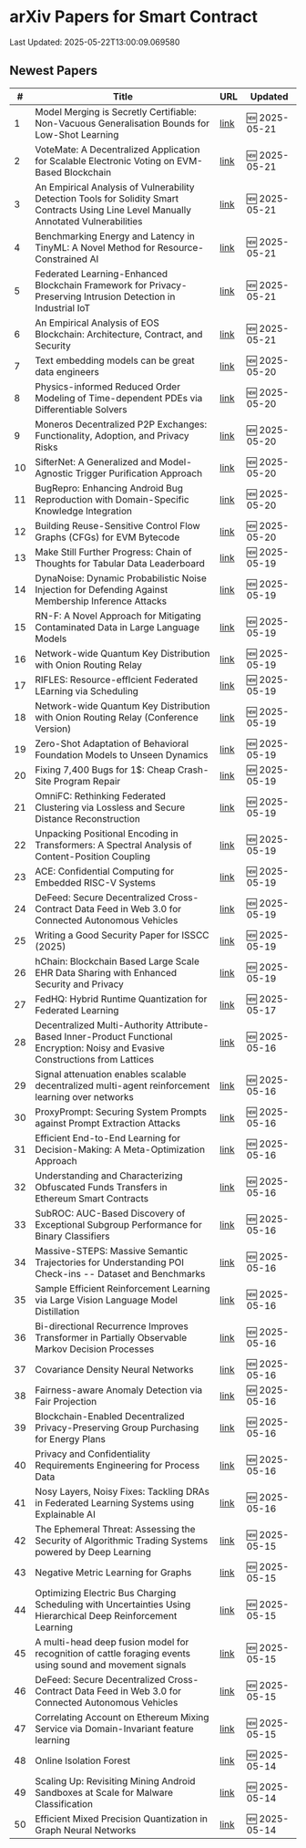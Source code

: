 # arXiv Papers for Smart Contract

Last Updated: 2025-05-22T13:00:09.069580

## Newest Papers

|\#|Title|URL|Updated|
|---|---|---|---|
|1|Model Merging is Secretly Certifiable: Non-Vacuous Generalisation Bounds for Low-Shot Learning|[link](http://arxiv.org/abs/2505.15798v1)|🆕 2025-05-21|
|2|VoteMate: A Decentralized Application for Scalable Electronic Voting on EVM-Based Blockchain|[link](http://arxiv.org/abs/2505.15797v1)|🆕 2025-05-21|
|3|An Empirical Analysis of Vulnerability Detection Tools for Solidity Smart Contracts Using Line Level Manually Annotated Vulnerabilities|[link](http://arxiv.org/abs/2505.15756v1)|🆕 2025-05-21|
|4|Benchmarking Energy and Latency in TinyML: A Novel Method for Resource-Constrained AI|[link](http://arxiv.org/abs/2505.15622v1)|🆕 2025-05-21|
|5|Federated Learning-Enhanced Blockchain Framework for Privacy-Preserving Intrusion Detection in Industrial IoT|[link](http://arxiv.org/abs/2505.15376v1)|🆕 2025-05-21|
|6|An Empirical Analysis of EOS Blockchain: Architecture, Contract, and Security|[link](http://arxiv.org/abs/2505.15051v1)|🆕 2025-05-21|
|7|Text embedding models can be great data engineers|[link](http://arxiv.org/abs/2505.14802v1)|🆕 2025-05-20|
|8|Physics-informed Reduced Order Modeling of Time-dependent PDEs via Differentiable Solvers|[link](http://arxiv.org/abs/2505.14595v1)|🆕 2025-05-20|
|9|Moneros Decentralized P2P Exchanges: Functionality, Adoption, and Privacy Risks|[link](http://arxiv.org/abs/2505.02392v3)|🆕 2025-05-20|
|10|SifterNet: A Generalized and Model-Agnostic Trigger Purification Approach|[link](http://arxiv.org/abs/2505.14531v1)|🆕 2025-05-20|
|11|BugRepro: Enhancing Android Bug Reproduction with Domain-Specific Knowledge Integration|[link](http://arxiv.org/abs/2505.14528v1)|🆕 2025-05-20|
|12|Building Reuse-Sensitive Control Flow Graphs (CFGs) for EVM Bytecode|[link](http://arxiv.org/abs/2505.14437v1)|🆕 2025-05-20|
|13|Make Still Further Progress: Chain of Thoughts for Tabular Data Leaderboard|[link](http://arxiv.org/abs/2505.13421v1)|🆕 2025-05-19|
|14|DynaNoise: Dynamic Probabilistic Noise Injection for Defending Against Membership Inference Attacks|[link](http://arxiv.org/abs/2505.13362v1)|🆕 2025-05-19|
|15|RN-F: A Novel Approach for Mitigating Contaminated Data in Large Language Models|[link](http://arxiv.org/abs/2505.13249v1)|🆕 2025-05-19|
|16|Network-wide Quantum Key Distribution with Onion Routing Relay|[link](http://arxiv.org/abs/2505.13239v1)|🆕 2025-05-19|
|17|RIFLES: Resource-effIcient Federated LEarning via Scheduling|[link](http://arxiv.org/abs/2505.13169v1)|🆕 2025-05-19|
|18|Network-wide Quantum Key Distribution with Onion Routing Relay (Conference Version)|[link](http://arxiv.org/abs/2505.13158v1)|🆕 2025-05-19|
|19|Zero-Shot Adaptation of Behavioral Foundation Models to Unseen Dynamics|[link](http://arxiv.org/abs/2505.13150v1)|🆕 2025-05-19|
|20|Fixing 7,400 Bugs for 1$: Cheap Crash-Site Program Repair|[link](http://arxiv.org/abs/2505.13103v1)|🆕 2025-05-19|
|21|OmniFC: Rethinking Federated Clustering via Lossless and Secure Distance Reconstruction|[link](http://arxiv.org/abs/2505.13071v1)|🆕 2025-05-19|
|22|Unpacking Positional Encoding in Transformers: A Spectral Analysis of Content-Position Coupling|[link](http://arxiv.org/abs/2505.13027v1)|🆕 2025-05-19|
|23|ACE: Confidential Computing for Embedded RISC-V Systems|[link](http://arxiv.org/abs/2505.12995v1)|🆕 2025-05-19|
|24|DeFeed: Secure Decentralized Cross-Contract Data Feed in Web 3.0 for Connected Autonomous Vehicles|[link](http://arxiv.org/abs/2505.09928v2)|🆕 2025-05-19|
|25|Writing a Good Security Paper for ISSCC (2025)|[link](http://arxiv.org/abs/2505.12700v1)|🆕 2025-05-19|
|26|hChain: Blockchain Based Large Scale EHR Data Sharing with Enhanced Security and Privacy|[link](http://arxiv.org/abs/2505.12610v1)|🆕 2025-05-19|
|27|FedHQ: Hybrid Runtime Quantization for Federated Learning|[link](http://arxiv.org/abs/2505.11982v1)|🆕 2025-05-17|
|28|Decentralized Multi-Authority Attribute-Based Inner-Product Functional Encryption: Noisy and Evasive Constructions from Lattices|[link](http://arxiv.org/abs/2505.11744v1)|🆕 2025-05-16|
|29|Signal attenuation enables scalable decentralized multi-agent reinforcement learning over networks|[link](http://arxiv.org/abs/2505.11461v1)|🆕 2025-05-16|
|30|ProxyPrompt: Securing System Prompts against Prompt Extraction Attacks|[link](http://arxiv.org/abs/2505.11459v1)|🆕 2025-05-16|
|31|Efficient End-to-End Learning for Decision-Making: A Meta-Optimization Approach|[link](http://arxiv.org/abs/2505.11360v1)|🆕 2025-05-16|
|32|Understanding and Characterizing Obfuscated Funds Transfers in Ethereum Smart Contracts|[link](http://arxiv.org/abs/2505.11320v1)|🆕 2025-05-16|
|33|SubROC: AUC-Based Discovery of Exceptional Subgroup Performance for Binary Classifiers|[link](http://arxiv.org/abs/2505.11283v1)|🆕 2025-05-16|
|34|Massive-STEPS: Massive Semantic Trajectories for Understanding POI Check-ins -- Dataset and Benchmarks|[link](http://arxiv.org/abs/2505.11239v1)|🆕 2025-05-16|
|35|Sample Efficient Reinforcement Learning via Large Vision Language Model Distillation|[link](http://arxiv.org/abs/2505.11221v1)|🆕 2025-05-16|
|36|Bi-directional Recurrence Improves Transformer in Partially Observable Markov Decision Processes|[link](http://arxiv.org/abs/2505.11153v1)|🆕 2025-05-16|
|37|Covariance Density Neural Networks|[link](http://arxiv.org/abs/2505.11139v1)|🆕 2025-05-16|
|38|Fairness-aware Anomaly Detection via Fair Projection|[link](http://arxiv.org/abs/2505.11132v1)|🆕 2025-05-16|
|39|Blockchain-Enabled Decentralized Privacy-Preserving Group Purchasing for Energy Plans|[link](http://arxiv.org/abs/2505.11094v1)|🆕 2025-05-16|
|40|Privacy and Confidentiality Requirements Engineering for Process Data|[link](http://arxiv.org/abs/2505.10965v1)|🆕 2025-05-16|
|41|Nosy Layers, Noisy Fixes: Tackling DRAs in Federated Learning Systems using Explainable AI|[link](http://arxiv.org/abs/2505.10942v1)|🆕 2025-05-16|
|42|The Ephemeral Threat: Assessing the Security of Algorithmic Trading Systems powered by Deep Learning|[link](http://arxiv.org/abs/2505.10430v1)|🆕 2025-05-15|
|43|Negative Metric Learning for Graphs|[link](http://arxiv.org/abs/2505.10307v1)|🆕 2025-05-15|
|44|Optimizing Electric Bus Charging Scheduling with Uncertainties Using Hierarchical Deep Reinforcement Learning|[link](http://arxiv.org/abs/2505.10296v1)|🆕 2025-05-15|
|45|A multi-head deep fusion model for recognition of cattle foraging events using sound and movement signals|[link](http://arxiv.org/abs/2505.10198v1)|🆕 2025-05-15|
|46|DeFeed: Secure Decentralized Cross-Contract Data Feed in Web 3.0 for Connected Autonomous Vehicles|[link](http://arxiv.org/abs/2505.09928v1)|🆕 2025-05-15|
|47|Correlating Account on Ethereum Mixing Service via Domain-Invariant feature learning|[link](http://arxiv.org/abs/2505.09892v1)|🆕 2025-05-15|
|48|Online Isolation Forest|[link](http://arxiv.org/abs/2505.09593v1)|🆕 2025-05-14|
|49|Scaling Up: Revisiting Mining Android Sandboxes at Scale for Malware Classification|[link](http://arxiv.org/abs/2505.09501v1)|🆕 2025-05-14|
|50|Efficient Mixed Precision Quantization in Graph Neural Networks|[link](http://arxiv.org/abs/2505.09361v1)|🆕 2025-05-14|
